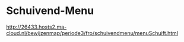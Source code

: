 # Schuivend-Menu
http://26433.hosts2.ma-cloud.nl/bewijzenmap/periode3/fro/schuivendmenu/menuSchuift.html
